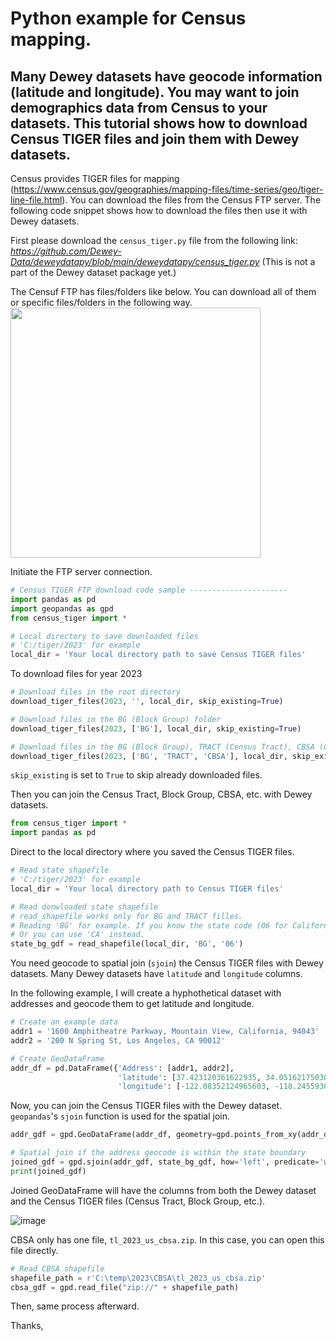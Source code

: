 #  Python example for Census mapping.

Many Dewey datasets have geocode information (latitude and longitude).
You may want to join demographics data from Census to your datasets.
This tutorial shows how to download Census TIGER files and join them with Dewey datasets.
------------------------

Census provides TIGER files for mapping (https://www.census.gov/geographies/mapping-files/time-series/geo/tiger-line-file.html).
You can download the files from the Census FTP server.
The following code snippet shows how to download the files then use it with Dewey datasets.


First please download the `census_tiger.py` file from the following link:
*https://github.com/Dewey-Data/deweydatapy/blob/main/deweydatapy/census_tiger.py*
(This is not a part of the Dewey dataset package yet.)

The Censuf FTP has files/folders like below.
You can download all of them or specific files/folders in the following way.
<img src="https://github.com/Dewey-Data/deweydatapy/assets/142400584/78ede7bb-b889-4ca1-835f-c65070430d68" width = "400">

Initiate the FTP server connection.
```Python
# Census TIGER FTP download code sample ----------------------
import pandas as pd
import geopandas as gpd
from census_tiger import *

# Local directory to save downloaded files
# 'C:/tiger/2023' for example
local_dir = 'Your local directory path to save Census TIGER files'
```

To download files for year 2023
```Python
# Download files in the root directory
download_tiger_files(2023, '', local_dir, skip_existing=True)

# Download files in the BG (Block Group) folder
download_tiger_files(2023, ['BG'], local_dir, skip_existing=True)

# Download files in the BG (Block Group), TRACT (Census Tract), CBSA (Core Based Statistical Area) folder
download_tiger_files(2023, ['BG', 'TRACT', 'CBSA'], local_dir, skip_existing=True)
```
`skip_existing` is set to `True` to skip already downloaded files.

Then you can join the Census Tract, Block Group, CBSA, etc. with Dewey datasets.     
```Python
from census_tiger import *
import pandas as pd

```

Direct to the local directory where you saved the Census TIGER files.     
```Python
# Read state shapefile
# 'C:/tiger/2023' for example
local_dir = 'Your local directory path to Census TIGER files'

# Read donwloaded state shapefile
# read_shapefile works only for BG and TRACT filles.
# Reading 'BG' for example. If you know the state code (06 for California, for example), you can use it.
# Or you can use 'CA' instead.
state_bg_gdf = read_shapefile(local_dir, 'BG', '06')
```

You need geocode to spatial join (`sjoin`) the Census TIGER files with Dewey datasets.
Many Dewey datasets have `latitude` and `longitude` columns.

In the following example, I will create a hyphothetical dataset with addresses and geocode them to get latitude and longitude.     
```Python
# Create an example data
addr1 = '1600 Amphitheatre Parkway, Mountain View, California, 94043'
addr2 = '200 N Spring St, Los Angeles, CA 90012'

# Create GeoDataFrame
addr_df = pd.DataFrame({'Address': [addr1, addr2],
                        'latitude': [37.423120361622935, 34.05162175030242],
                        'longitude': [-122.08352124965603, -118.24559360036471]})
```
Now, you can join the Census TIGER files with the Dewey dataset.
`geopandas`'s `sjoin` function is used for the spatial join.      
```Python
addr_gdf = gpd.GeoDataFrame(addr_df, geometry=gpd.points_from_xy(addr_df['longitude'], addr_df['latitude']))

# Spatial join if the address geocode is within the state boundary
joined_gdf = gpd.sjoin(addr_gdf, state_bg_gdf, how='left', predicate='within')
print(joined_gdf)
```

Joined GeoDataFrame will have the columns from both the Dewey dataset and the Census TIGER files
(Census Tract, Block Group, etc.).

![image](https://github.com/Dewey-Data/deweydatapy/assets/142400584/ea40f5f1-333b-47e6-9cdf-057975c9797e)

CBSA only has one file, `tl_2023_us_cbsa.zip`. In this case, you can open this file directly.
```Python
# Read CBSA shapefile
shapefile_path = r'C:\temp\2023\CBSA\tl_2023_us_cbsa.zip'
cbsa_gdf = gpd.read_file("zip://" + shapefile_path)
```
Then, same process afterward.

Thanks,
